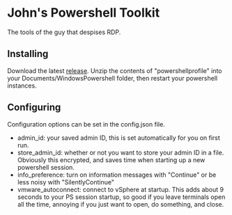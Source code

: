 # John's Powershell Toolkit

The tools of the guy that despises RDP.

## Installing

Download the latest [release](<https://git.shawinc.com/jconley/PowershellProfile/releases>). Unzip the contents of "powershellprofile" into your Documents/WindowsPowershell folder, then restart your powershell instances.

## Configuring

Configuration options can be set in the config.json file.

- admin_id: your saved admin ID, this is set automatically for you on first run.
- store_admin_id: whether or not you want to store your admin ID in a file. Obviously this encrypted, and saves time when starting up a new powershell session.
- info_preference: turn on information messages with "Continue" or be less noisy with "SilentlyContinue"
- vmware_autoconnect: connect to vSphere at startup. This adds about 9 seconds to your PS session startup, so good if you leave terminals open all the time, annoying if you just want to open, do something, and close.
